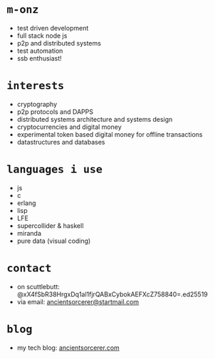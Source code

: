 # `m-onz`

* test driven development
* full stack node js
* p2p and distributed systems
* test automation
* ssb enthusiast!

# `interests`

* cryptography
* p2p protocols and DAPPS
* distributed systems architecture and systems design
* cryptocurrencies and digital money
* experimental token based digital money for offline transactions
* datastructures and databases

# `languages i use`

* js
* c
* erlang
* lisp
* LFE
* supercollider & haskell
* miranda
* pure data (visual coding)

# `contact`

* on scuttlebutt: @xX4fSbR38HrgxDq1al1fjrQABxCybokAEFXcZ758840=.ed25519
* via email: ancientsorcerer@startmail.com

# `blog`

* my tech blog: [ancientsorcerer.com](https://ancientsorcerer.com)
